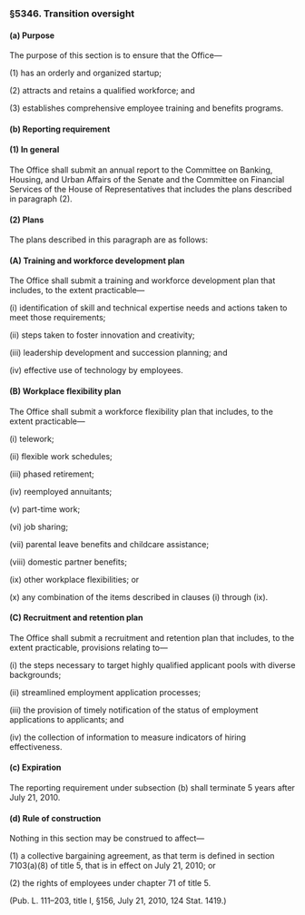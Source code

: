 ### §5346. Transition oversight ###

#### (a) Purpose ####

The purpose of this section is to ensure that the Office—

(1) has an orderly and organized startup;

(2) attracts and retains a qualified workforce; and

(3) establishes comprehensive employee training and benefits programs.

#### (b) Reporting requirement ####

#### (1) In general ####

The Office shall submit an annual report to the Committee on Banking, Housing, and Urban Affairs of the Senate and the Committee on Financial Services of the House of Representatives that includes the plans described in paragraph (2).

#### (2) Plans ####

The plans described in this paragraph are as follows:

#### (A) Training and workforce development plan ####

The Office shall submit a training and workforce development plan that includes, to the extent practicable—

(i) identification of skill and technical expertise needs and actions taken to meet those requirements;

(ii) steps taken to foster innovation and creativity;

(iii) leadership development and succession planning; and

(iv) effective use of technology by employees.

#### (B) Workplace flexibility plan ####

The Office shall submit a workforce flexibility plan that includes, to the extent practicable—

(i) telework;

(ii) flexible work schedules;

(iii) phased retirement;

(iv) reemployed annuitants;

(v) part-time work;

(vi) job sharing;

(vii) parental leave benefits and childcare assistance;

(viii) domestic partner benefits;

(ix) other workplace flexibilities; or

(x) any combination of the items described in clauses (i) through (ix).

#### (C) Recruitment and retention plan ####

The Office shall submit a recruitment and retention plan that includes, to the extent practicable, provisions relating to—

(i) the steps necessary to target highly qualified applicant pools with diverse backgrounds;

(ii) streamlined employment application processes;

(iii) the provision of timely notification of the status of employment applications to applicants; and

(iv) the collection of information to measure indicators of hiring effectiveness.

#### (c) Expiration ####

The reporting requirement under subsection (b) shall terminate 5 years after July 21, 2010.

#### (d) Rule of construction ####

Nothing in this section may be construed to affect—

(1) a collective bargaining agreement, as that term is defined in section 7103(a)(8) of title 5, that is in effect on July 21, 2010; or

(2) the rights of employees under chapter 71 of title 5.

(Pub. L. 111–203, title I, §156, July 21, 2010, 124 Stat. 1419.)